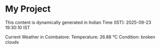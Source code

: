 # My Project

This content is dynamically generated in Indian Time (IST): 2025-09-23 19:30:10 IST


Current Weather in Coimbatore:
Temperature: 26.88 °C
Condition: broken clouds
